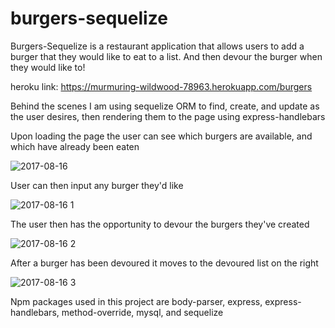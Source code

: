 # burgers-sequelize

Burgers-Sequelize is a restaurant application that allows users to add a burger that they would like to eat to a list.  And then devour the burger when they would like to!

heroku link: https://murmuring-wildwood-78963.herokuapp.com/burgers

Behind the scenes I am using sequelize ORM to find, create, and update as the user desires, then rendering them to the page using express-handlebars

Upon loading the page the user can see which burgers are available, and which have already been eaten

![2017-08-16](https://user-images.githubusercontent.com/25482392/29373942-c0156234-827d-11e7-944e-cfef519a4261.png)

User can then input any burger they'd like

![2017-08-16 1](https://user-images.githubusercontent.com/25482392/29373937-bcbd11b8-827d-11e7-8916-e1ca5e530c7a.png)

The user then has the opportunity to devour the burgers they've created

![2017-08-16 2](https://user-images.githubusercontent.com/25482392/29373938-bdcd97f8-827d-11e7-9925-64b1d15625bb.png)

After a burger has been devoured it moves to the devoured list on the right

![2017-08-16 3](https://user-images.githubusercontent.com/25482392/29373940-bef924da-827d-11e7-92c9-d07f5a8b1ee7.png)

Npm packages used in this project are body-parser, express, express-handlebars, method-override, mysql, and sequelize





